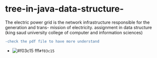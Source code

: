 # tree-in-java-data-structure-
The electric power grid is the network infrastructure responsible for the generation and trans- mission of electricity. assignment in data structure  (king saud university college of computer and information sciences) <br>
```diff
-check the pdf file to have more understand

```


- ![#f03c15](https://via.placeholder.com/15/f03c15/000000?text=+) fff`#f03c15`


